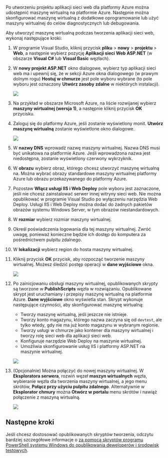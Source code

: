 

Po utworzeniu projektu aplikacji sieci web dla platformy Azure można udostępnić maszynę wirtualną na platformie Azure. Następnie można skonfigurować maszynę wirtualną z dodatkowe oprogramowanie lub użyć maszyny wirtualnej do celów diagnostycznych lub debugowania.

Aby utworzyć maszynę wirtualną podczas tworzenia aplikacji sieci web, wykonaj następujące kroki:

1. W programie Visual Studio, kliknij przycisk **pliku** > **nowy** > **projektu** > **Web**, a następnie wybierz pozycję **Aplikacji sieci Web ASP.NET** (w obszarze **Visual C#** lub **Visual Basic** węzłach).
2. W **nowy projekt ASP.NET** okno dialogowe, wybierz typ aplikacji sieci web ma i upewnij się, że w sekcji Azure okna dialogowego (w prawym dolnym rogu) **Hostuj w chmurze** jest pole wyboru wybrane (to pole wyboru jest oznaczony **Utwórz zasoby zdalne** w niektórych instalacji).
   
    ![][0]
3. Na przykład w obszarze Microsoft Azure, na liście rozwijanej wybierz **maszyny wirtualnej (wersja 1)**, a następnie kliknij przycisk **OK** przycisku.
4. Zaloguj się do platformy Azure, jeśli zostanie wyświetlony monit. **Utwórz maszynę wirtualną** zostanie wyświetlone okno dialogowe.
   
    ![][2]
5. W **nazwy DNS** wprowadź nazwę maszyny wirtualnej. Nazwa DNS musi być unikatowa na platformie Azure. Jeśli wprowadzona nazwa jest niedostępna, zostanie wyświetlony czerwony wykrzyknik.
6. W **obrazu** wybierz obraz, którego chcesz utworzyć maszynę wirtualną na. Można wybrać obrazy standardowe maszyny wirtualnej platformy Azure lub obrazu przekazywanego do platformy Azure.
7. Pozostaw **Włącz usługi IIS i Web Deploy** pole wyboru jest zaznaczone, jeśli nie chcesz zainstalować serwer innej witryny sieci web. Nie można opublikować w programie Visual Studio po wyłączeniu narzędzia Web Deploy. Usługi IIS i Web Deploy można dodać do żadnych pakietów obrazów systemu Windows Server, w tym obrazów niestandardowych.
8. W **rozmiar** wybierz rozmiar maszyny wirtualnej.
9. Określ poświadczenia logowania dla tej maszyny wirtualnej. Zwróć uwagę, ponieważ konieczne będzie ich dostęp do komputera za pośrednictwem pulpitu zdalnego.
10. W **lokalizacji** wybierz region do hosta maszyny wirtualnej.
11. Kliknij przycisk **OK** przycisk, aby rozpocząć tworzenie maszyny wirtualnej. Możesz śledzić postęp operacji w **dane wyjściowe** okna.
    
    ![][3]
12. Po zainicjowaniu obsługi maszyny wirtualnej, opublikowanych skrypty są tworzone w **PublishScripts** węzła w rozwiązaniu. Opublikowane skrypt jest uruchamiany i przepisy maszynę wirtualną na platformie Azure. **Dane wyjściowe** okno wyświetla stan. Skrypt wykonuje następujące czynności, aby skonfigurować maszynę wirtualną:
    
    * Tworzy maszynę wirtualną, jeśli jeszcze nie istnieje.
    * Tworzy konto magazynu, którego nazwa zaczyna się od `devtest`, ale tylko wtedy, gdy nie ma już konto magazynu w wybranym regionie.
    * Tworzy usługi w chmurze jako kontener dla maszyny wirtualnej i tworzy rolę sieci web dla aplikacji sieci web.
    * Konfiguruje narzędzie Web Deploy na maszynie wirtualnej.
    * Umożliwia skonfigurowanie usług IIS i platformy ASP.NET na maszynie wirtualnej.
    
    ![][4]
13. (Opcjonalnie) Można połączyć do nowej maszyny wirtualnej. W **Eksploratora serwera**, rozwiń węzeł **maszyn wirtualnych** węzła, wybieranie węzła dla tworzenia maszyny wirtualnej, a jego menu skrótów, **Połącz przy użyciu pulpitu zdalnego**. Alternatywnie w **Eksplorator chmury** można **Otwórz w portalu** menu skrótów i nawiąż połączenie z maszyną wirtualną.
    
    ![][5]

## <a name="next-steps"></a>Następne kroki
Jeśli chcesz dostosować opublikowanych skryptów tworzenia, odczytu bardziej szczegółowe informacje o [za pomocą skryptów programu PowerShell systemu Windows do opublikowania deweloperów i środowisk testowych](http://msdn.microsoft.com/library/dn642480.aspx).

[0]: ./media/virtual-machines-common-classic-web-app-visual-studio/CreateVM_NewProject.PNG
[1]: ./media/dotnet-visual-studio-create-virtual-machine/CreateVM_SignIn.PNG
[2]: ./media/virtual-machines-common-classic-web-app-visual-studio/CreateVM_CreateVM.PNG
[3]: ./media/virtual-machines-common-classic-web-app-visual-studio/CreateVM_Provisioning.png
[4]: ./media/virtual-machines-common-classic-web-app-visual-studio/CreateVM_SolutionExplorer.png
[5]: ./media/virtual-machines-common-classic-web-app-visual-studio/VS_Create_VM_Connect.png
